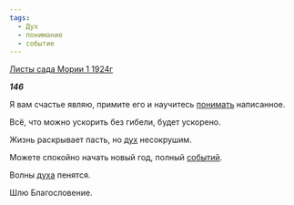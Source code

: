 ```yaml
---
tags:
  - Дух
  - понимание
  - событие
---
```

[Листы сада Мории 1 1924г](https://127.0.0.1:4002/agni/1924)

___146___

Я вам счастье являю, примите его и научитесь [понимать](../../../tags/#понимание) написанное.   

Всё, что можно ускорить без гибели, будет ускорено.   

Жизнь раскрывает пасть, но [дух](../../../tags/#Дух) несокрушим.   

Можете спокойно начать новый год, полный [событий](../../../tags/#событие).   

Волны [духа](../../../tags/#Дух) пенятся.   

Шлю Благословение.   


